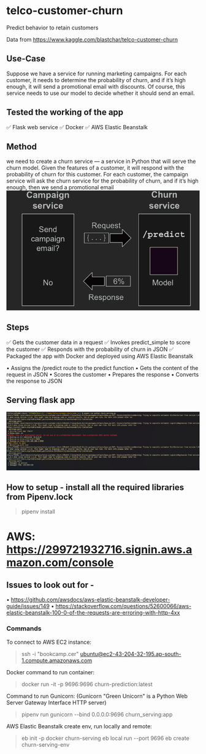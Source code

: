 # telco-customer-churn
Predict behavior to retain customers

Data from https://www.kaggle.com/blastchar/telco-customer-churn

## Use-Case
Suppose we have a service for running marketing campaigns. For each customer, it needs to determine the probability of churn, and if it’s high enough, it will send a promotional email with discounts. Of course, this service needs to use our model to decide whether it should send an email.

## Tested the working of the app 
✅ Flask web service
✅ Docker 
✅ AWS Elastic Beanstalk

## Method
we need to create a churn service — a service in Python that will serve the
churn model. Given the features of a customer, it will respond with the probability of
churn for this customer. For each customer, the campaign service will ask the churn
service for the probability of churn, and if it’s high enough, then we send a promotional email
<picture>
 <source media="(prefers-color-scheme: dark)" srcset="imgs/churn-service.png">
 <source media="(prefers-color-scheme: light)" srcset="imgs/churn-service.png">
 <img alt="churn-service" src="imgs/churn-service.png">
</picture>

## Steps
✅ Gets the customer data in a request
✅ Invokes predict_simple to score the customer
✅ Responds with the probability of churn in JSON
✅ Packaged the app with Docker and deployed using AWS Elastic Beanstalk

• Assigns the /predict route to the predict function
• Gets the content of the request in JSON
• Scores the customer 
• Prepares the response
• Converts the response to JSON

## Serving flask app
<picture>
 <source media="(prefers-color-scheme: dark)" srcset="imgs/Serving-Flask.png">
 <source media="(prefers-color-scheme: light)" srcset="imgs/Serving-Flask.png">
 <img alt="Serving-Flask" src="imgs/Serving-Flask.png">
</picture>

## How to setup - install all the required libraries from Pipenv.lock
> pipenv install

# AWS: https://299721932716.signin.aws.amazon.com/console

## Issues to look out for - 
• https://github.com/awsdocs/aws-elastic-beanstalk-developer-guide/issues/149
• https://stackoverflow.com/questions/52600066/aws-elastic-beanstalk-100-0-of-the-requests-are-erroring-with-http-4xx 


### Commands
To connect to AWS EC2 instance:
> ssh -i "bookcamp.cer" ubuntu@ec2-43-204-32-195.ap-south-1.compute.amazonaws.com

Docker command to run container:
> docker run -it -p 9696:9696 churn-prediction:latest

Command to run Gunicorn: (Gunicorn "Green Unicorn" is a Python Web Server Gateway Interface HTTP server)
> pipenv run gunicorn --bind 0.0.0.0:9696 churn_serving:app

AWS Elastic Beanstalk create env, run locally and remote:
> eb init -p docker churn-serving
> eb local run --port 9696
> eb create churn-serving-env